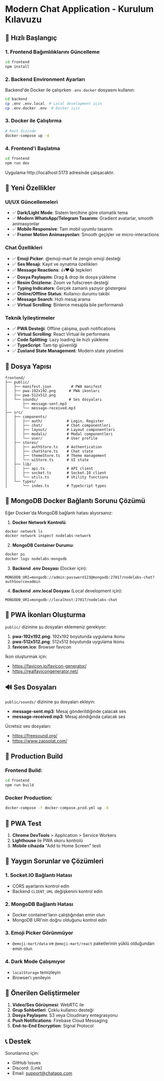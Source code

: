 # Modern Chat Application - Kurulum Kılavuzu

## 🚀 Hızlı Başlangıç

### 1. Frontend Bağımlılıklarını Güncelleme

```bash
cd frontend
npm install
```

### 2. Backend Environment Ayarları

Backend'de Docker ile çalışırken `.env.docker` dosyasını kullanın:

```bash
cd backend
cp .env .env.local  # Local development için
cp .env.docker .env  # Docker için
```

### 3. Docker ile Çalıştırma

```bash
# Root dizinde
docker-compose up -d
```

### 4. Frontend'i Başlatma

```bash
cd frontend
npm run dev
```

Uygulama http://localhost:5173 adresinde çalışacaktır.

## 🎨 Yeni Özellikler

### UI/UX Güncellemeleri
- ✅ **Dark/Light Mode**: Sistem tercihine göre otomatik tema
- ✅ **Modern WhatsApp/Telegram Tasarımı**: Gradient avatarlar, smooth animasyonlar
- ✅ **Mobile Responsive**: Tam mobil uyumlu tasarım
- ✅ **Framer Motion Animasyonları**: Smooth geçişler ve micro-interactions

### Chat Özellikleri
- ✅ **Emoji Picker**: @emoji-mart ile zengin emoji desteği
- ✅ **Ses Mesajı**: Kayıt ve oynatma özellikleri
- ✅ **Message Reactions**: 👍❤️😂 tepkileri
- ✅ **Dosya Paylaşımı**: Drag & drop ile dosya yükleme
- ✅ **Resim Önizleme**: Zoom ve fullscreen desteği
- ✅ **Typing Indicators**: Gerçek zamanlı yazıyor göstergesi
- ✅ **Online/Offline Status**: Kullanıcı durumu takibi
- ✅ **Message Search**: Hızlı mesaj arama
- ✅ **Virtual Scrolling**: Binlerce mesajda bile performanslı

### Teknik İyileştirmeler
- ✅ **PWA Desteği**: Offline çalışma, push notifications
- ✅ **Virtual Scrolling**: React Virtual ile performans
- ✅ **Code Splitting**: Lazy loading ile hızlı yükleme
- ✅ **TypeScript**: Tam tip güvenliği
- ✅ **Zustand State Management**: Modern state yönetimi

## 📁 Dosya Yapısı

```
frontend/
├── public/
│   ├── manifest.json         # PWA manifest
│   ├── pwa-192x192.png      # PWA ikonları
│   ├── pwa-512x512.png
│   └── sounds/              # Ses dosyaları
│       ├── message-sent.mp3
│       └── message-received.mp3
├── src/
│   ├── components/
│   │   ├── auth/           # Login, Register
│   │   ├── chat/           # Chat componentleri
│   │   ├── layout/         # Layout componentleri
│   │   ├── modals/         # Modal componentleri
│   │   └── user/           # User profile
│   ├── stores/
│   │   ├── authStore.ts    # Authentication
│   │   ├── chatStore.ts    # Chat state
│   │   ├── themeStore.ts   # Theme management
│   │   └── uiStore.ts      # UI state
│   ├── lib/
│   │   ├── api.ts          # API client
│   │   ├── socket.ts       # Socket.IO client
│   │   └── utils.ts        # Utility functions
│   └── types/
│       └── index.ts        # TypeScript types
```

## 🔧 MongoDB Docker Bağlantı Sorunu Çözümü

Eğer Docker'da MongoDB bağlantı hatası alıyorsanız:

1. **Docker Network Kontrolü**:
```bash
docker network ls
docker network inspect nodelabs-network
```

2. **MongoDB Container Durumu**:
```bash
docker ps
docker logs nodelabs-mongodb
```

3. **Backend .env Dosyası** (Docker için):
```env
MONGODB_URI=mongodb://admin:password123@mongodb:27017/nodelabs-chat?authSource=admin
```

4. **Backend .env.local Dosyası** (Local development için):
```env
MONGODB_URI=mongodb://localhost:27017/nodelabs-chat
```

## 🎨 PWA İkonları Oluşturma

`public/` dizinine şu dosyaları eklemeniz gerekiyor:

1. **pwa-192x192.png**: 192x192 boyutunda uygulama ikonu
2. **pwa-512x512.png**: 512x512 boyutunda uygulama ikonu
3. **favicon.ico**: Browser favicon

İkon oluşturmak için:
- https://favicon.io/favicon-generator/
- https://realfavicongenerator.net/

## 🔊 Ses Dosyaları

`public/sounds/` dizinine şu dosyaları ekleyin:
- **message-sent.mp3**: Mesaj gönderildiğinde çalacak ses
- **message-received.mp3**: Mesaj alındığında çalacak ses

Ücretsiz ses dosyaları:
- https://freesound.org/
- https://www.zapsplat.com/

## 🚀 Production Build

### Frontend Build:
```bash
cd frontend
npm run build
```

### Docker Production:
```bash
docker-compose -f docker-compose.prod.yml up -d
```

## 📱 PWA Test

1. **Chrome DevTools** > Application > Service Workers
2. **Lighthouse** ile PWA skoru kontrolü
3. **Mobile cihazda** "Add to Home Screen" testi

## 🐛 Yaygın Sorunlar ve Çözümleri

### 1. Socket.IO Bağlantı Hatası
- CORS ayarlarını kontrol edin
- Backend `CLIENT_URL` değişkenini kontrol edin

### 2. MongoDB Bağlantı Hatası
- Docker container'ların çalıştığından emin olun
- MongoDB URI'nin doğru olduğunu kontrol edin

### 3. Emoji Picker Görünmüyor
- `@emoji-mart/data` ve `@emoji-mart/react` paketlerinin yüklü olduğundan emin olun

### 4. Dark Mode Çalışmıyor
- `localStorage` temizleyin
- Browser'ı yenileyin

## 🎯 Önerilen Geliştirmeler

1. **Video/Ses Görüşmesi**: WebRTC ile
2. **Grup Sohbetleri**: Çoklu kullanıcı desteği
3. **Dosya Paylaşımı**: S3 veya Cloudinary entegrasyonu
4. **Push Notifications**: Firebase Cloud Messaging
5. **End-to-End Encryption**: Signal Protocol

## 📞 Destek

Sorunlarınız için:
- GitHub Issues
- Discord: [Link]
- Email: support@chatapp.com